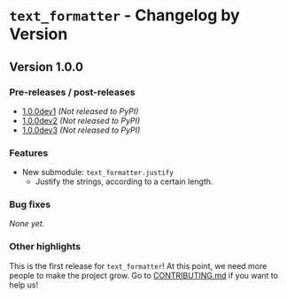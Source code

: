 # `text_formatter` - Changelog by Version

## Version 1.0.0

<!------------------------------
Note: When a version is finally released,
the version title (In this case, `Version 1.0.0`)
will contain a link to the PyPI page for that version.
------------------------------->

### Pre-releases / post-releases

- [1.0.0dev1](http://github.com/diddileija/text_formatter/tree/1.0.0dev1) _(Not released to PyPI)_
- [1.0.0dev2](http://github.com/diddileija/text_formatter/tree/1.0.0dev2) _(Not released to PyPI)_
- [1.0.0dev3](http://github.com/diddileija/text_formatter/tree/1.0.0dev3) _(Not released to PyPI)_

### Features

- New submodule: `text_formatter.justify`
  - Justify the strings, according to a certain length.

### Bug fixes

_None yet._

### Other highlights

<!-----------------------------------
I am adding an invitation to help on this section, because
this version development is getting really slow, and we need
people on this.
------------------------------------>

This is the first release for `text_formatter`! At this point, we need more people to make the
project grow. Go to [CONTRIBUTING.md](http://github.com/diddileija/text_formatter/blob/main/CONTRIBUTING.md) if you want to
help us!
